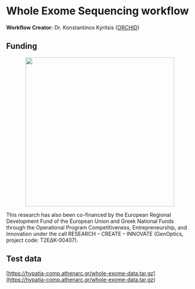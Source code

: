 # Whole Exome Sequencing workflow

**Workflow Creator:** Dr. Konstantinos Kyritsis ([ORCHID](https://orcid.org/0000-0001-8035-341X))

## Funding
<p align="center">
  <img src="https://genoptics.github.io/assets/img/logo.png" width="400px"/>
  <br />
</p>

This research has also been co-financed by the European Regional Development Fund of the European Union and Greek National Funds through the Operational Program Competitiveness, Entrepreneurship, and Innovation under the call RESEARCH – CREATE – INNOVATE (GenOptics, project code: T2EΔK-00407).

## Test data
[https://hypatia-comp.athenarc.gr/whole-exome-data.tar.gz](https://hypatia-comp.athenarc.gr/whole-exome-data.tar.gz)
